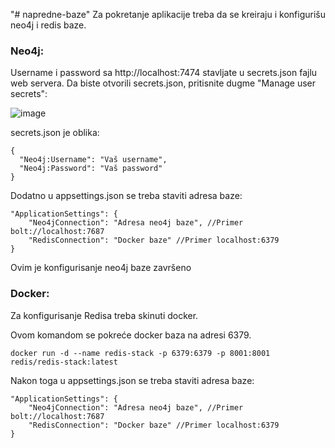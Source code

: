 "# napredne-baze" 
Za pokretanje aplikacije treba da se kreiraju i konfigurišu neo4j i redis baze.

### Neo4j:

Username i password sa http://localhost:7474 stavljate u secrets.json fajlu web servera. Da biste otvorili secrets.json, pritisnite dugme "Manage user secrets":

![image](https://github.com/markovic217/napredne-baze/assets/76015152/33fb7b54-889e-42b3-a184-767ae7e98f5b)

secrets.json je oblika:
```
{
  "Neo4j:Username": "Vaš username",
  "Neo4j:Password": "Vaš password"
}
```

Dodatno u appsettings.json se treba staviti adresa baze:

```
"ApplicationSettings": {
    "Neo4jConnection": "Adresa neo4j baze", //Primer bolt://localhost:7687
    "RedisConnection": "Docker baze" //Primer localhost:6379
}
```

Ovim je konfigurisanje neo4j baze završeno

### Docker:

Za konfigurisanje Redisa treba skinuti docker.

Ovom komandom se pokreće docker baza na adresi 6379.

`docker run -d --name redis-stack -p 6379:6379 -p 8001:8001 redis/redis-stack:latest`

Nakon toga u appsettings.json se treba staviti adresa baze:

```
"ApplicationSettings": {
    "Neo4jConnection": "Adresa neo4j baze", //Primer bolt://localhost:7687
    "RedisConnection": "Docker baze" //Primer localhost:6379
}
```

  
